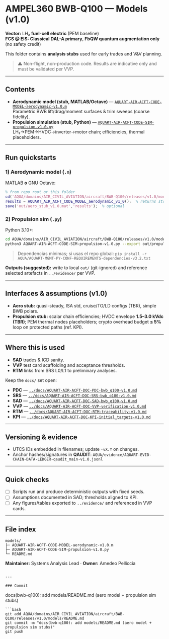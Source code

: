 # AMPEL360 BWB-Q100 — Models (v1.0)

**Vector:** LH₂ **fuel-cell electric** (PEM baseline)  
**FCS @ EIS:** **Classical DAL-A primary**, **FbQW quantum augmentation only** (no safety credit)

This folder contains **analysis stubs** used for early trades and V&V planning.  
> ⚠️ Non-flight, non-production code. Results are indicative only and must be validated per VVP.

---

## Contents
- **Aerodynamic model (stub, MATLAB/Octave)** — [`AQUART-AIR-ACFT-CODE-MODEL-aerodynamic-v1.0.m`](AQUART-AIR-ACFT-CODE-MODEL-aerodynamic-v1.0.m)  
  Parametric BWB lift/drag/moment surfaces & trim sweeps (coarse fidelity).
- **Propulsion simulation (stub, Python)** — [`AQUART-AIR-ACFT-CODE-SIM-propulsion-v1.0.py`](AQUART-AIR-ACFT-CODE-SIM-propulsion-v1.0.py)  
  LH₂→PEM→HVDC→inverter→motor chain; efficiencies, thermal placeholders.

---

## Run quickstarts

### 1) Aerodynamic model (`.m`)
MATLAB **o** GNU Octave:
```matlab
% from repo root or this folder
cd('AQUA/domains/AIR_CIVIL_AVIATION/aircraft/BWB-Q100/releases/v1.0/models');
results = AQUART_AIR_ACFT_CODE_MODEL_aerodynamic_v1_0();  % returns struct
save('out/aero_stub_v1.0.mat','results');  % optional
````

### 2) Propulsion sim (`.py`)

Python 3.10+:

```bash
cd AQUA/domains/AIR_CIVIL_AVIATION/aircraft/BWB-Q100/releases/v1.0/models
python3 AQUART-AIR-ACFT-CODE-SIM-propulsion-v1.0.py --export out/propulsion_stub_v1.0.json
```

> Dependencias mínimas; si usas el repo global: `pip install -r AQUA/AQUART-MGMT-PY-CONF-REQUIREMENTS-dependencies-v3.2.txt`

**Outputs (suggested):** write to local `out/` (git-ignored) and reference selected artefacts in `../evidence/` per VVP.

---

## Interfaces & assumptions (v1.0)

* **Aero stub:** quasi-steady, ISA std, cruise/TO/LD configs (TBR), simple BWB polars.
* **Propulsion stub:** scalar chain efficiencies; HVDC envelope **1.5–3.0 kVdc (TBR)**; PEM thermal nodes placeholders; crypto overhead budget **≤ 5%** loop on protected paths (ref. KPI).

---

## Where this is used

* **SAD** trades & ICD sanity.
* **VVP** test card scaffolding and acceptance thresholds.
* **RTM** links from SRS L0/L1 to preliminary analyses.

Keep the `docs/` set open:

* **PDC** — [`../docs/AQUART-AIR-ACFT-DOC-PDC-bwb_q100-v1.0.md`](../docs/AQUART-AIR-ACFT-DOC-PDC-bwb_q100-v1.0.md)
* **SRS** — [`../docs/AQUART-AIR-ACFT-DOC-SRS-bwb_q100-v1.0.md`](../docs/AQUART-AIR-ACFT-DOC-SRS-bwb_q100-v1.0.md)
* **SAD** — [`../docs/AQUART-AIR-ACFT-DOC-SAD-bwb_q100-v1.0.md`](../docs/AQUART-AIR-ACFT-DOC-SAD-bwb_q100-v1.0.md)
* **VVP** — [`../docs/AQUART-AIR-ACFT-DOC-VVP-verification-v1.0.md`](../docs/AQUART-AIR-ACFT-DOC-VVP-verification-v1.0.md)
* **RTM** — [`../docs/AQUART-AIR-ACFT-DOC-RTM-traceability-v1.0.md`](../docs/AQUART-AIR-ACFT-DOC-RTM-traceability-v1.0.md)
* **KPI** — [`../docs/AQUART-AIR-ACFT-DOC-KPI-initial_targets-v1.0.md`](../docs/AQUART-AIR-ACFT-DOC-KPI-initial_targets-v1.0.md)

---

## Versioning & evidence

* UTCS IDs embedded in filenames; update `-vX.Y` on changes.
* Anchor hashes/signatures in **QAUDIT**:
  `AQUA/evidence/AQUART-EVID-CHAIN-DATA-LEDGER-qaudit_main-v1.0.jsonl`

---

## Quick checks

* [ ] Scripts run and produce deterministic outputs with fixed seeds.
* [ ] Assumptions documented in SAD; thresholds aligned to KPI.
* [ ] Any figures/tables exported to `../evidence/` and referenced in VVP cards.

---

## File index

```
models/
├─ AQUART-AIR-ACFT-CODE-MODEL-aerodynamic-v1.0.m
├─ AQUART-AIR-ACFT-CODE-SIM-propulsion-v1.0.py
└─ README.md
```

**Maintainer:** Systems Analysis Lead · **Owner:** Amedeo Pelliccia

```

---

### Commit
```

docs(bwb-q100): add models/README.md (aero model + propulsion sim stubs)

````
```bash
git add AQUA/domains/AIR_CIVIL_AVIATION/aircraft/BWB-Q100/releases/v1.0/models/README.md
git commit -m "docs(bwb-q100): add models/README.md (aero model + propulsion sim stubs)"
git push
````
